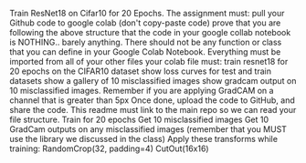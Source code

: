 Train ResNet18 on Cifar10 for 20 Epochs. The assignment must:
pull your Github code to google colab (don't copy-paste code)
prove that you are following the above structure
that the code in your google collab notebook is NOTHING.. barely anything. There should not be any function or class that you can define in your Google Colab Notebook. Everything must be imported from all of your other files
your colab file must:
train resnet18 for 20 epochs on the CIFAR10 dataset
show loss curves for test and train datasets
show a gallery of 10 misclassified images
show gradcam output on 10 misclassified images. Remember if you are applying GradCAM on a channel that is greater than 5px
Once done, upload the code to GitHub, and share the code. This readme must link to the main repo so we can read your file structure. 
Train for 20 epochs
Get 10 misclassified images
Get 10 GradCam outputs on any misclassified images (remember that you MUST use the library we discussed in the class)
Apply these transforms while training:
RandomCrop(32, padding=4)
CutOut(16x16)
